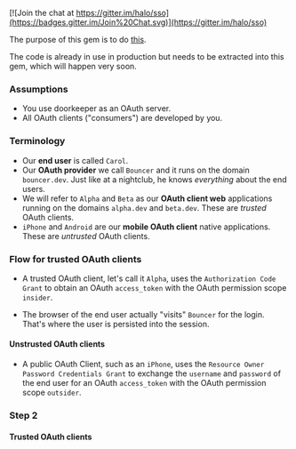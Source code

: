 [![Join the chat at https://gitter.im/halo/sso](https://badges.gitter.im/Join%20Chat.svg)](https://gitter.im/halo/sso)

The purpose of this gem is to do [this](https://github.com/halo/oauth-sso/blob/master/flow.pdf).

The code is already in use in production but needs to be extracted into this gem, which will happen very soon.


### Assumptions

* You use doorkeeper as an OAuth server.
* All OAuth clients ("consumers") are developed by you.

### Terminology

* Our **end user** is called `Carol`.
* Our **OAuth provider** we call `Bouncer` and it runs on the domain `bouncer.dev`.
  Just like at a nightclub, he knows *everything* about the end users.
* We will refer to `Alpha` and `Beta` as our **OAuth client web** applications running on the domains `alpha.dev` and `beta.dev`. These are *trusted* OAuth clients.
* `iPhone` and `Android` are our **mobile OAuth client** native applications. These are *untrusted* OAuth clients.


### Flow for trusted OAuth clients

* A trusted OAuth client, let's call it `Alpha`, uses the `Authorization Code Grant` to obtain an OAuth `access_token` with the OAuth permission scope `insider`.

* The browser of the end user actually "visits" `Bouncer` for the login. That's where the user is persisted into the session.



#### Unstrusted OAuth clients

* A public OAuth Client, such as an `iPhone`, uses the `Resource Owner Password Credentials Grant` to exchange the `username` and `password` of the end user for an OAuth `access_token` with the OAuth permission scope `outsider`.

### Step 2

#### Trusted OAuth clients


